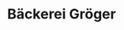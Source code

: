 ---
title: "Bäckerei Gröger"
url: /pirna/baeckerei-groeger-dippoldiswalder-strasse/
shop: Bäckerei
---